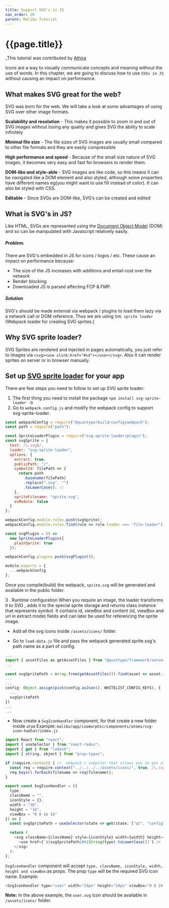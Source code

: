 ```yaml
---
title: Support SVG's in JS
nav_order: 20
parent: Malibu Tutorial
---
```


# {{page.title}}

_This tutorial was contributed by [Athira](https://www.linkedin.com/in/athira-m-r-835ab6105)

Icons are a way to visually communicate concepts and meaning without the use of words. In this chapter, we are going to discuss how to use `SVGs in JS` without causing an impact on performance.

## What makes SVG great for the web?
SVG was born for the web. We will take a look at some advantages of using SVG over other image formats.

**Scalability and resolution** - This makes it possible to zoom in and out of SVG images without losing any quality and gives SVG the ability to scale infinitely

**Minimal file size** - The file sizes of SVG images are usually small compared to other file formats and they are easily compressible

**High performance and speed** - Because of the small size nature of SVG images, it becomes very easy and fast for browsers to render them. 

**DOM-like and style-able** - SVG images are like code, so this means it can be navigated like a DOM element and also styled, although some properties have different names eg(you might want to use fill instead of color). It can also be styled with CSS.

**Editable** - Since SVGs are DOM-like, SVG’s can be created and edited

## What is SVG's in JS?

Like HTML, SVGs are represented using the [Document Object Model](https://en.wikipedia.org/wiki/Document_Object_Model "Document Object Model") (DOM) and so can be manipulated with Javascript relatively easily. 
##### Problem.
There are SVG's embedded in JS for icons / logos / etc. These cause an impact on performance because:
- The size of the JS increases with additions and entail cost over the network
- Render blocking
- Downloaded JS is parsed affecting FCP & FMP.

##### Solution
SVG's should be made external via webpack / plugins to load them lazy via a network call or DOM reference. Thus we are using `SVG sprite loader` (Webpack loader for creating SVG sprites.) 

## Why SVG sprite loader?
SVG Sprites are rendered and injected in pages automatically, you just refer to images via `<svg><use xlink:href="#id"></use></svg>`. Also it can render sprites on server or in browser manually.  

## Set up [SVG sprite loader](https://www.npmjs.com/package/svg-sprite-loader "SVG sprite loader") for your app

There are few steps you need to follow to set up SVG sprite loader:

1. The first thing you need to install the package `npm install svg-sprite-loader -D`
2. Go to `webpack.config.js` and modify the webpack config to support svg-sprite-loader.

```javascript
const webpackConfig = require("@quintype/build/config/webpack");
const path = require("path");

const SpriteLoaderPlugin = require("svg-sprite-loader/plugin");
const svgSprite = {
  test: /\.svg$/,
  loader: "svg-sprite-loader",
  options: {
    extract: true,
    publicPath: "/",
    symbolId: filePath => {
      return path
        .basename(filePath)
        .replace(".svg", "")
        .toLowerCase(); // 
    },
    spriteFilename: "sprite.svg",
    esModule: false
  }
};

webpackConfig.module.rules.push(svgSprite);
webpackConfig.module.rules.find(rule => rule.loader === "file-loader").exclude = [/app\/assets\/icons\/[a-z-]+\.svg$/];

const svgPlugin = () =>
  new SpriteLoaderPlugin({
    plainSprite: true
  });

webpackConfig.plugins.push(svgPlugin());

module.exports = {
  ...webpackConfig
};

```
Once you compile(build) the webpack, `sprite.svg` will be generated and available in the public folder.

3 .  Runtime configuration 
When you require an image, the loader transforms it to SVG <symbol>, adds it to the special sprite storage and returns class instance that represents symbol. It contains id, viewBox and content (id, viewBox and url in extract mode) fields and can later be used for referencing the sprite image.

 - Add all the svg icons inside `/assets/icons/` folder.

-  Go to `load-data.js` file and pass the webpack generated sprite.svg's path name as a part of config.

```javascript
...
import { assetFiles as getAssetFiles } from "@quintype/framework/server/asset-helper";
...

const svgSpritePath = Array.from(getAssetFiles()).find(asset => asset.includes("sprite"));
...
...
config: Object.assign(pick(config.asJson(), WHITELIST_CONFIG_KEYS), {
  ...
  svgSpritePath
})
...
...      
```

- Now create a `SvgIconHandler` component, for that create a new folder inside `atom` 
Example: `malibu/app/isomorphic/components/atoms/svg-icon-hadler/index.js`
 
```javascript
import React from "react";
import { useSelector } from "react-redux";
import { get } from "lodash";
import { string, object } from "prop-types";

if (require.context) { //  webpack's compiler that allows you to get all matching modules starting from some base directory
  const req = require.context("../../../../assets/icons/", true, /\.svg$/); //dynamically importing all the svg icons.
  req.keys().forEach(filename => req(filename));
}

export const SvgIconHandler = ({
  type,
  className = "",
  iconStyle = {},
  width = "16",
  height = "16",
  viewBox = "0 0 16 16"
}) => {
  const svgSpritePath = useSelector(state => get(state, ["qt", "config", "svgSpritePath"], "")); //  get the webpack generated sprite path.

  return (
    <svg className={className} style={iconStyle} width={width} height={height} viewBox={viewBox}>
      <use href={`${svgSpritePath}#${String(type).toLowerCase()}`} />
    </svg>
  );
};

```

`SvgIconHandler` component will accept  `type, className, iconStyle, width, height and viewBox` as props. The prop `type` will be the required SVG icon name. 
Example:
```javascript
<SvgIconHandler type="user" width="24px" height="24px" viewBox="0 0 24 24" iconStyle={{ color: "#000" }} />
```

**Note:** In the above example, the `user.svg` icon should be available in `/assets/icons/` folder.